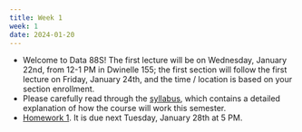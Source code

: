 ```yaml
---
title: Week 1
week: 1
date: 2024-01-20
---
```


- Welcome to Data 88S! The first lecture will be on Wednesday, January 22nd, from 12-1 PM in Dwinelle 155; the first section will follow the first lecture on Friday, January 24th, and the time / location is based on your section enrollment.
- Please carefully read through the [syllabus](syllabus), which contains a detailed explanation of how the course will work this semester.
- [Homework 1](http://prob140.datahub.berkeley.edu/hub/user-redirect/git-pull?repo=https://github.com/stat88/content-sp25&branch=main&subPath=hw/Homework_01.ipynb). It is due next Tuesday, January 28th at 5 PM.
